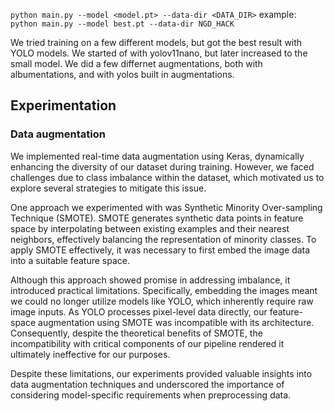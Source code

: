 ``python main.py --model <model.pt> --data-dir <DATA_DIR>``
example: ``python main.py --model best.pt --data-dir NGD_HACK``



We tried training on a few different models, but got the best result with YOLO models. We started of with yolov11nano, but later increased to the small model. 
We did a few differnet augmentations, both with albumentations, and with yolos built in augmentations.


## Experimentation

### Data augmentation
We implemented real-time data augmentation using Keras, dynamically enhancing the diversity of our dataset during training. However, we faced challenges due to class imbalance within the dataset, which motivated us to explore several strategies to mitigate this issue.

One approach we experimented with was Synthetic Minority Over-sampling Technique (SMOTE). SMOTE generates synthetic data points in feature space by interpolating between existing examples and their nearest neighbors, effectively balancing the representation of minority classes. To apply SMOTE effectively, it was necessary to first embed the image data into a suitable feature space.

Although this approach showed promise in addressing imbalance, it introduced practical limitations. Specifically, embedding the images meant we could no longer utilize models like YOLO, which inherently require raw image inputs. As YOLO processes pixel-level data directly, our feature-space augmentation using SMOTE was incompatible with its architecture. Consequently, despite the theoretical benefits of SMOTE, the incompatibility with critical components of our pipeline rendered it ultimately ineffective for our purposes.

Despite these limitations, our experiments provided valuable insights into data augmentation techniques and underscored the importance of considering model-specific requirements when preprocessing data.

